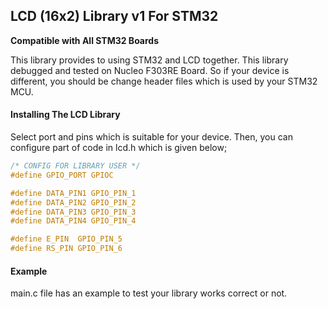 ## LCD (16x2) Library v1 For STM32
**Compatible with All STM32 Boards**

This library provides to using STM32 and LCD together. This library debugged and tested on Nucleo F303RE Board. So if your device is different, you should be change header files which is used by your STM32 MCU.

#### Installing The LCD Library
Select port and pins which is suitable for your device. Then, you can configure part of code in lcd.h which is given below;

```c
/* CONFIG FOR LIBRARY USER */
#define GPIO_PORT GPIOC

#define DATA_PIN1 GPIO_PIN_1
#define DATA_PIN2 GPIO_PIN_2
#define DATA_PIN3 GPIO_PIN_3
#define DATA_PIN4 GPIO_PIN_4

#define E_PIN  GPIO_PIN_5
#define RS_PIN GPIO_PIN_6

```

#### Example
main.c file has an example to test your library works correct or not.
